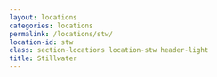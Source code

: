 ```yaml
---
layout: locations
categories: locations
permalink: /locations/stw/
location-id: stw
class: section-locations location-stw header-light
title: Stillwater
---
```

